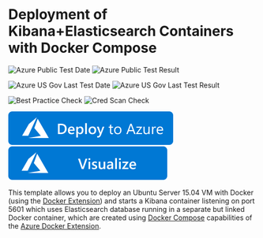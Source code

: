 # Deployment of Kibana+Elasticsearch Containers with Docker Compose

![Azure Public Test Date](https://azurequickstartsservice.blob.core.windows.net/badges/docker-kibana-elasticsearch/PublicLastTestDate.svg)
![Azure Public Test Result](https://azurequickstartsservice.blob.core.windows.net/badges/docker-kibana-elasticsearch/PublicDeployment.svg)

![Azure US Gov Last Test Date](https://azurequickstartsservice.blob.core.windows.net/badges/docker-kibana-elasticsearch/FairfaxLastTestDate.svg)
![Azure US Gov Last Test Result](https://azurequickstartsservice.blob.core.windows.net/badges/docker-kibana-elasticsearch/FairfaxDeployment.svg)

![Best Practice Check](https://azurequickstartsservice.blob.core.windows.net/badges/docker-kibana-elasticsearch/BestPracticeResult.svg)
![Cred Scan Check](https://azurequickstartsservice.blob.core.windows.net/badges/docker-kibana-elasticsearch/CredScanResult.svg)

[![Deploy To Azure](https://raw.githubusercontent.com/Azure/azure-quickstart-templates/master/1-CONTRIBUTION-GUIDE/images/deploytoazure.svg?sanitize=true)]("https://portal.azure.com/#create/Microsoft.Template/uri/https%3A%2F%2Fraw.githubusercontent.com%2FAzure%2Fazure-quickstart-templates%2Fmaster%2Fdocker-kibana-elasticsearch%2Fazuredeploy.json")
[![Visualize](https://raw.githubusercontent.com/Azure/azure-quickstart-templates/master/1-CONTRIBUTION-GUIDE/images/visualizebutton.svg?sanitize=true)]("http://armviz.io/#/?load=https%3A%2F%2Fraw.githubusercontent.com%2FAzure%2Fazure-quickstart-templates%2Fmaster%2Fdocker-kibana-elasticsearch%2Fazuredeploy.json")

This template allows you to deploy an Ubuntu Server 15.04 VM with Docker (using
the [Docker Extension][ext]) and starts a Kibana container listening on port
5601 which uses Elasticsearch database running in a separate but linked Docker
container, which are created using [Docker Compose][compose] capabilities of the
[Azure Docker Extension][ext].

[ext]: https://github.com/Azure/azure-docker-extension
[compose]: https://docs.docker.com/compose
